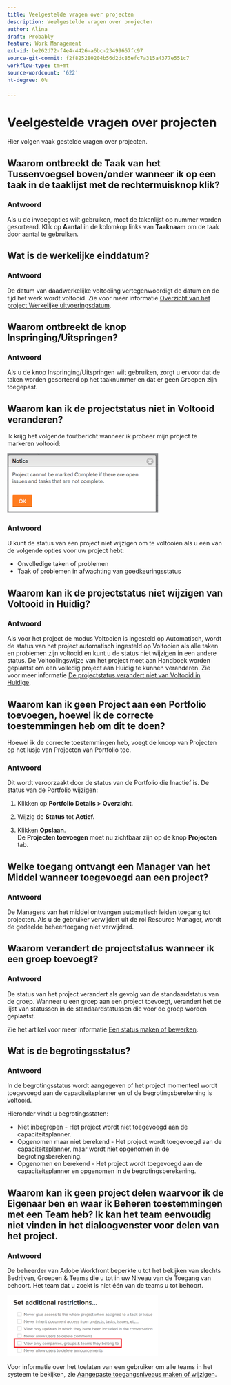 ```yaml
---
title: Veelgestelde vragen over projecten
description: Veelgestelde vragen over projecten
author: Alina
draft: Probably
feature: Work Management
exl-id: be262d72-f4e4-4426-a6bc-23499667fc97
source-git-commit: f2f825280204b56d2dc85efc7a315a4377e551c7
workflow-type: tm+mt
source-wordcount: '622'
ht-degree: 0%

---
```


# Veelgestelde vragen over projecten

Hier volgen vaak gestelde vragen over projecten.

## Waarom ontbreekt de Taak van het Tussenvoegsel boven/onder wanneer ik op een taak in de taaklijst met de rechtermuisknop klik?

### Antwoord

Als u de invoegopties wilt gebruiken, moet de takenlijst op nummer worden gesorteerd. Klik op **Aantal** in de kolomkop links van **Taaknaam** om de taak door aantal te gebruiken.

## Wat is de werkelijke einddatum?

### Antwoord

De datum van daadwerkelijke voltooiing vertegenwoordigt de datum en de tijd het werk wordt voltooid. Zie voor meer informatie [Overzicht van het project Werkelijke uitvoeringsdatum](../../../manage-work/projects/planning-a-project/project-actual-completion-date.md).

## Waarom ontbreekt de knop Inspringing/Uitspringen?

### Antwoord

Als u de knop Inspringing/Uitspringen wilt gebruiken, zorgt u ervoor dat de taken worden gesorteerd op het taaknummer en dat er geen Groepen zijn toegepast.

## Waarom kan ik de projectstatus niet in Voltooid veranderen?

Ik krijg het volgende foutbericht wanneer ik probeer mijn project te markeren voltooid:

![Project_FAQ_Complete_Error_message.png](assets/project-faq-complete-error-message-350x138.png)

### Antwoord

U kunt de status van een project niet wijzigen om te voltooien als u een van de volgende opties voor uw project hebt:

* Onvolledige taken of problemen
* Taak of problemen in afwachting van goedkeuringsstatus

## Waarom kan ik de projectstatus niet wijzigen van Voltooid in Huidig?

### Antwoord

Als voor het project de modus Voltooien is ingesteld op Automatisch, wordt de status van het project automatisch ingesteld op Voltooien als alle taken en problemen zijn voltooid en kunt u de status niet wijzigen in een andere status. De Voltooiingswijze van het project moet aan Handboek worden geplaatst om een volledig project aan Huidig te kunnen veranderen. Zie voor meer informatie [De projectstatus verandert niet van Voltooid in Huidige](../../../manage-work/projects/tips-tricks-and-troubleshooting/project-status-does-not-change-from-complete-to-current.md).

## Waarom kan ik geen Project aan een Portfolio toevoegen, hoewel ik de correcte toestemmingen heb om dit te doen?

Hoewel ik de correcte toestemmingen heb, voegt de knoop van Projecten op het lusje van Projecten van Portfolio toe.

### Antwoord

Dit wordt veroorzaakt door de status van de Portfolio die Inactief is. De status van de Portfolio wijzigen:

1. Klikken op **Portfolio Details > Overzicht**.
1. Wijzig de **Status** tot **Actief.**

1. Klikken **Opslaan**.\
   De **Projecten toevoegen** moet nu zichtbaar zijn op de knop **Projecten** tab.

## Welke toegang ontvangt een Manager van het Middel wanneer toegevoegd aan een project?

### Antwoord

De Managers van het middel ontvangen automatisch leiden toegang tot projecten. Als u de gebruiker verwijdert uit de rol Resource Manager, wordt de gedeelde beheertoegang niet verwijderd.

## Waarom verandert de projectstatus wanneer ik een groep toevoegt?

### Antwoord

De status van het project verandert als gevolg van de standaardstatus van de groep. Wanneer u een groep aan een project toevoegt, verandert het de lijst van statussen in de standaardstatussen die voor de groep worden geplaatst.

Zie het artikel voor meer informatie [Een status maken of bewerken](../../../administration-and-setup/customize-workfront/creating-custom-status-and-priority-labels/create-or-edit-a-status.md).

## Wat is de begrotingsstatus?

### Antwoord

In de begrotingsstatus wordt aangegeven of het project momenteel wordt toegevoegd aan de capaciteitsplanner en of de begrotingsberekening is voltooid.

Hieronder vindt u begrotingsstaten:

* Niet inbegrepen - Het project wordt niet toegevoegd aan de capaciteitsplanner.
* Opgenomen maar niet berekend - Het project wordt toegevoegd aan de capaciteitsplanner, maar wordt niet opgenomen in de begrotingsberekening.
* Opgenomen en berekend - Het project wordt toegevoegd aan de capaciteitsplanner en opgenomen in de begrotingsberekening.

## Waarom kan ik geen project delen waarvoor ik de Eigenaar ben en waar ik Beheren toestemmingen met een Team heb? Ik kan het team eenvoudig niet vinden in het dialoogvenster voor delen van het project.

### Antwoord

De beheerder van Adobe Workfront beperkte u tot het bekijken van slechts Bedrijven, Groepen &amp; Teams die u tot in uw Niveau van de Toegang van behoort. Het team dat u zoekt is niet één van de teams u tot behoort.

![](assets/view-only-team-groups-companies-they-belong-to-350x141.png)

Voor informatie over het toelaten van een gebruiker om alle teams in het systeem te bekijken, zie [Aangepaste toegangsniveaus maken of wijzigen](../../../administration-and-setup/add-users/configure-and-grant-access/create-modify-access-levels.md).
